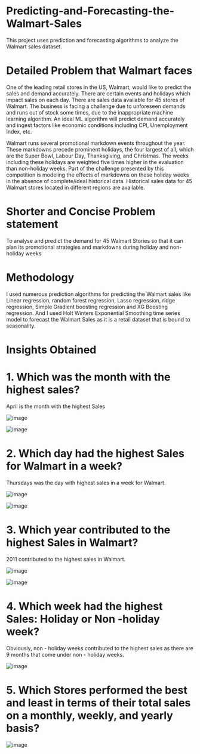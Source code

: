 # Predicting-and-Forecasting-the-Walmart-Sales
This project uses prediction and forecasting algorithms to analyze the Walmart sales dataset.


# Detailed Problem that Walmart faces

One of the leading retail stores in the US, Walmart, would like to predict the sales and demand accurately. There are certain events and holidays which impact sales on each day. There are sales data available for 45 stores of Walmart. The business is facing a challenge due to unforeseen demands and runs out of stock some times, due to the inappropriate machine learning algorithm. An ideal ML algorithm will predict demand accurately and ingest factors like economic conditions including CPI, Unemployment Index, etc.

Walmart runs several promotional markdown events throughout the year. These markdowns precede prominent holidays, the four largest of all, which are the Super Bowl, Labour Day, Thanksgiving, and Christmas. The weeks including these holidays are weighted five times higher in the evaluation than non-holiday weeks. Part of the challenge presented by this competition is modeling the effects of markdowns on these holiday weeks in the absence of complete/ideal historical data. Historical sales data for 45 Walmart stores located in different regions are available.

# Shorter and Concise Problem statement


To analyse and predict the demand for 45 Walmart Stories so that it can plan its promotional strategies and markdowns during holiday and non-holiday weeks


# Methodology 

I used numerous prediction algorithms for predicting the Walmart sales like Linear regression, random forest regression, Lasso regression, ridge regression, Simple Gradient boosting regression and XG Boosting regression. And I used Holt Winters Exponential Smoothing time series model to forecast the Walmart Sales as it is a retail dataset that is bound to seasonality. 


# Insights Obtained


# 1.  Which was the month with the highest sales?

April is the month with the highest Sales 

![image](https://github.com/lnsimha95/Predicting-and-Forecasting-the-Walmart-Sales/assets/109967940/07094aaa-49e9-4e92-855b-c575686f8797)

![image](https://github.com/lnsimha95/Predicting-and-Forecasting-the-Walmart-Sales/assets/109967940/f811bce7-266f-4109-99a0-c86bd448e35f)


# 2. Which day had the highest Sales for Walmart in a week? 

Thursdays was the day with highest sales in a week for Walmart. 

![image](https://github.com/lnsimha95/Predicting-and-Forecasting-the-Walmart-Sales/assets/109967940/de2a9f3c-de02-4283-addf-42f571c553a7)

![image](https://github.com/lnsimha95/Predicting-and-Forecasting-the-Walmart-Sales/assets/109967940/9d2dd2ad-6f14-4550-a6b5-5b520bed4123)


# 3. Which year contributed to the highest Sales in Walmart? 

2011 contributed to the highest sales in Walmart. 

![image](https://github.com/lnsimha95/Predicting-and-Forecasting-the-Walmart-Sales/assets/109967940/8b53b94e-c72b-4bd4-80c1-67873813801c)

![image](https://github.com/lnsimha95/Predicting-and-Forecasting-the-Walmart-Sales/assets/109967940/5b85b1ef-446d-4171-badd-76499878c673)



# 4. Which week had the highest Sales: Holiday or Non -holiday week?

Obviously, non - holiday weeks contributed to the highest sales as there are 9 months that come under non - holiday weeks. 

![image](https://github.com/lnsimha95/Predicting-and-Forecasting-the-Walmart-Sales/assets/109967940/66065805-99c4-4028-8a3c-bb28bff54796)


# 5. Which Stores performed the best and least in terms of their total sales on a monthly, weekly, and yearly basis? 


![image](https://github.com/lnsimha95/Predicting-and-Forecasting-the-Walmart-Sales/assets/109967940/eb97af7a-51b5-4bfa-b17d-ce705fef9f7f)












